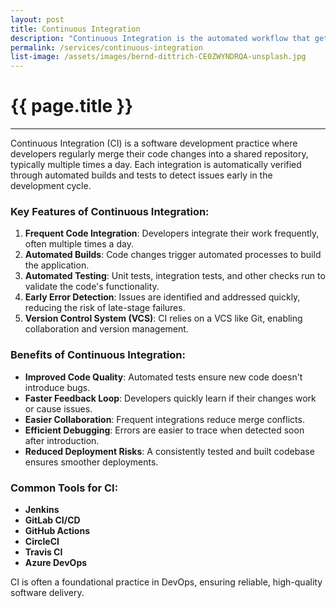 ```yaml
---
layout: post
title: Continuous Integration
description: "Continuous Integration is the automated workflow that gets code deployed to its intended environment with unit testing, code sniffing and best practices."
permalink: /services/continuous-integration
list-image: /assets/images/bernd-dittrich-CE0ZWYNDRQA-unsplash.jpg
---
```


# {{ page.title }}
---

Continuous Integration (CI) is a software development practice where developers regularly merge their code changes into a shared repository, typically multiple times a day. Each integration is automatically verified through automated builds and tests to detect issues early in the development cycle.

### Key Features of Continuous Integration:
1. **Frequent Code Integration**: Developers integrate their work frequently, often multiple times a day.
2. **Automated Builds**: Code changes trigger automated processes to build the application.
3. **Automated Testing**: Unit tests, integration tests, and other checks run to validate the code's functionality.
4. **Early Error Detection**: Issues are identified and addressed quickly, reducing the risk of late-stage failures.
5. **Version Control System (VCS)**: CI relies on a VCS like Git, enabling collaboration and version management.

### Benefits of Continuous Integration:
- **Improved Code Quality**: Automated tests ensure new code doesn't introduce bugs.
- **Faster Feedback Loop**: Developers quickly learn if their changes work or cause issues.
- **Easier Collaboration**: Frequent integrations reduce merge conflicts.
- **Efficient Debugging**: Errors are easier to trace when detected soon after introduction.
- **Reduced Deployment Risks**: A consistently tested and built codebase ensures smoother deployments.

### Common Tools for CI:
- **Jenkins**
- **GitLab CI/CD**
- **GitHub Actions**
- **CircleCI**
- **Travis CI**
- **Azure DevOps**

CI is often a foundational practice in DevOps, ensuring reliable, high-quality software delivery.